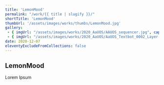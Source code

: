 ```yaml
---
title: 'LemonMood'
permalink: "/work/{{ title | slugify }}/"
shortTitle: 'LemonMood'
thumbUrl: '/assets/images/works/thumbs/LemonMood.jpg'
gallery:
 - { imgUrl: "/assets/images/works/2020_AaUOS/AAUOS_sequencer.jpg", caption: "" }
 - { imgUrl: "/assets/images/works/2020_AaUOS/AaUOS_Textbot_0002_Layer-20.jpg", caption: "" }
date: 2020-12-07
eleventyExcludeFromCollections: false
---
```



<div class="Grid Grid--gutters Grid--full large-Grid--fit">
  <div class="Grid-cell">
    <div class='headerGroup'>
      <h2>LemonMood</h2>
      <p>Lorem Ipsum</p>
    </div>
  </div>
</div>